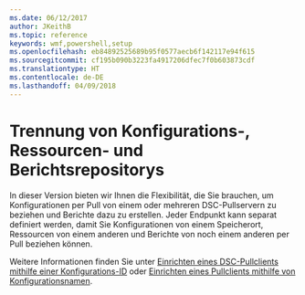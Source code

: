 ```yaml
---
ms.date: 06/12/2017
author: JKeithB
ms.topic: reference
keywords: wmf,powershell,setup
ms.openlocfilehash: eb84892525689b95f0577aecb6f142117e94f615
ms.sourcegitcommit: cf195b090b3223fa4917206dfec7f0b603873cdf
ms.translationtype: HT
ms.contentlocale: de-DE
ms.lasthandoff: 04/09/2018
---
```

# <a name="separation-of-configuration-resource-and-report-repositories"></a>Trennung von Konfigurations-, Ressourcen- und Berichtsrepositorys

In dieser Version bieten wir Ihnen die Flexibilität, die Sie brauchen, um Konfigurationen per Pull von einem oder mehreren DSC-Pullservern zu beziehen und Berichte dazu zu erstellen. Jeder Endpunkt kann separat definiert werden, damit Sie Konfigurationen von einem Speicherort, Ressourcen von einem anderen und Berichte von noch einem anderen per Pull beziehen können.

Weitere Informationen finden Sie unter [Einrichten eines DSC-Pullclients mithilfe einer Konfigurations-ID](https://msdn.microsoft.com/powershell/dsc/pullclientconfigid) oder [Einrichten eines Pullclients mithilfe von Konfigurationsnamen](https://msdn.microsoft.com/powershell/dsc/pullclientconfignames).
